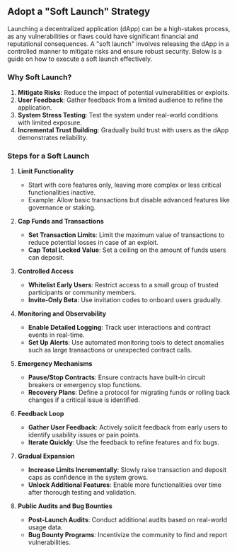 ## Adopt a "Soft Launch" Strategy

Launching a decentralized application (dApp) can be a high-stakes process, as any vulnerabilities or flaws could have significant financial and reputational consequences. A "soft launch" involves releasing the dApp in a controlled manner to mitigate risks and ensure robust security. Below is a guide on how to execute a soft launch effectively.

### Why Soft Launch?
1. **Mitigate Risks**: Reduce the impact of potential vulnerabilities or exploits.
2. **User Feedback**: Gather feedback from a limited audience to refine the application.
3. **System Stress Testing**: Test the system under real-world conditions with limited exposure.
4. **Incremental Trust Building**: Gradually build trust with users as the dApp demonstrates reliability.

### Steps for a Soft Launch

1. **Limit Functionality**
   - Start with core features only, leaving more complex or less critical functionalities inactive.
   - Example: Allow basic transactions but disable advanced features like governance or staking.

2. **Cap Funds and Transactions**
   - **Set Transaction Limits**: Limit the maximum value of transactions to reduce potential losses in case of an exploit.
   - **Cap Total Locked Value**: Set a ceiling on the amount of funds users can deposit.

3. **Controlled Access**
   - **Whitelist Early Users**: Restrict access to a small group of trusted participants or community members.
   - **Invite-Only Beta**: Use invitation codes to onboard users gradually.

4. **Monitoring and Observability**
   - **Enable Detailed Logging**: Track user interactions and contract events in real-time.
   - **Set Up Alerts**: Use automated monitoring tools to detect anomalies such as large transactions or unexpected contract calls.

5. **Emergency Mechanisms**
   - **Pause/Stop Contracts**: Ensure contracts have built-in circuit breakers or emergency stop functions.
   - **Recovery Plans**: Define a protocol for migrating funds or rolling back changes if a critical issue is identified.

6. **Feedback Loop**
   - **Gather User Feedback**: Actively solicit feedback from early users to identify usability issues or pain points.
   - **Iterate Quickly**: Use the feedback to refine features and fix bugs.

7. **Gradual Expansion**
   - **Increase Limits Incrementally**: Slowly raise transaction and deposit caps as confidence in the system grows.
   - **Unlock Additional Features**: Enable more functionalities over time after thorough testing and validation.

8. **Public Audits and Bug Bounties**
   - **Post-Launch Audits**: Conduct additional audits based on real-world usage data.
   - **Bug Bounty Programs**: Incentivize the community to find and report vulnerabilities.